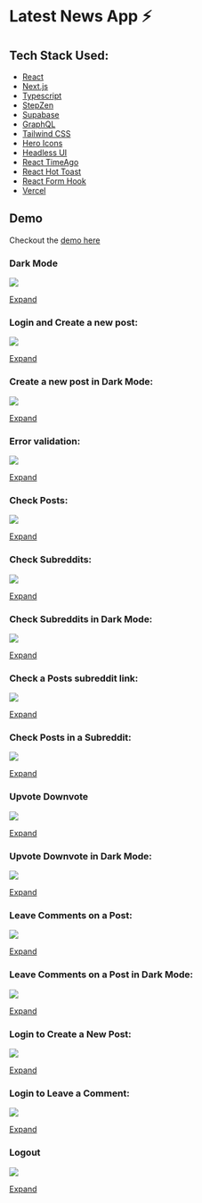 # Latest News App ⚡

## Tech Stack Used:

- [React](https://reactjs.org/)
- [Next.js](https://nextjs.org/)
- [Typescript](https://www.typescriptlang.org/)
- [StepZen](https://stepzen.com/)
- [Supabase](https://supabase.com/)
- [GraphQL](https://graphql.org/)
- [Tailwind CSS](https://tailwindcss.com/docs/guides/nextjs)
- [Hero Icons](https://heroicons.com/)
- [Headless UI](https://headless.com/)
- [React TimeAgo](https://www.npmjs.com/package/react-timeago)
- [React Hot Toast](https://www.npmjs.com/package/react-timeago)
- [React Form Hook](https://www.npmjs.com/package/react-timeago)
- [Vercel](https://vercel.com/)

## Demo

Checkout the [demo here](https://latest-news-app.vercel.app/)

### Dark Mode

![](/public/gifs/0.change_to_dark_mode.gif)

[Expand](/public/demos/0.change_to_dark_mode.mp4)

### Login and Create a new post:

![](/public/gifs/1.Login+Create_New_Post.gif)

[Expand](/public/demos/1.Login+Create_New_Post.mp4)

### Create a new post in Dark Mode:

![](/public/gifs/1a.create_post_dark_mode.gif)

[Expand](/public/demos/1a.create_post_dark_mode.mp4)

### Error validation:

![](/public/gifs/2.Error-validation.gif)

[Expand](/public/demos/2.Error-validation.mp4)

### Check Posts:

![](/public/gifs/3.check_posts.gif)

[Expand](/public/demos/3.check_posts.mp4)

### Check Subreddits:

![](/public/gifs/3a.check_subreddits.gif)

[Expand](/public/demos/3a.check_subreddits.mp4)

### Check Subreddits in Dark Mode:

![](/public/gifs/3b.Check_Subreddits_Dark_mode.gif)

[Expand](/public/demos/3b.Check_Subreddits_Dark_mode.mp4)

### Check a Posts subreddit link:

![](/public/gifs/4.check_post_subreddit_links.gif)

[Expand](/public/demos/4.check_post_subreddit_links.mp4)

### Check Posts in a Subreddit:

![](/public/gifs/5.check_subreddit_posts.gif)

[Expand](/public/demos/5.check_subreddit_posts.mp4)

### Upvote Downvote

![](/public/gifs/6.upvote_downvote.gif)

[Expand](/public/demos/6.upvote_downvote.mp4)

### Upvote Downvote in Dark Mode:

![](/public/gifs/6a.dark_mode_upvote_downvote.gif)

[Expand](/public/demos/6a.dark_mode_upvote_downvote.mp4)

### Leave Comments on a Post:

![](/public/gifs/7.Comment.gif)

[Expand](/public/demos/7.Comment.mp4)

### Leave Comments on a Post in Dark Mode:

![](/public/gifs/8.Dark_mode_Comment.gif)

[Expand](/public/demos/8.Dark_mode_Comment.mp4)

### Login to Create a New Post:

![](/public/gifs/9.Login_to_Post.gif)

[Expand](/public/demos/9.Login_to_Post.mp4)

### Login to Leave a Comment:

![](/public/gifs/10.login-to-comment.gif)

[Expand](/public/demos/10.login-to-comment.mp4)

### Logout

![](/public/gifs/11.Logout.gif)

[Expand](/public/demos/11.Logout.mp4)
